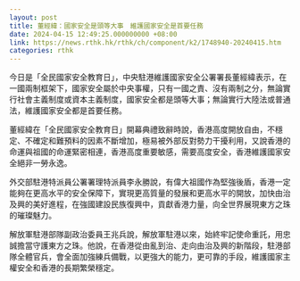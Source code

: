 ```yaml
---
layout: post
title: 董經緯：國家安全是頭等大事　維護國家安全是首要任務
date: 2024-04-15 12:49:25.000000000 +08:00
link: https://news.rthk.hk/rthk/ch/component/k2/1748940-20240415.htm
categories: rthk
---
```


今日是「全民國家安全教育日」，中央駐港維護國家安全公署署長董經緯表示，在一國兩制框架下，國家安全屬於中央事權，只有一國之責、沒有兩制之分，無論實行社會主義制度或資本主義制度，國家安全都是頭等大事；無論實行大陸法或普通法，維護國家安全都是首要任務。

董經緯在「全民國家安全教育日」開幕典禮致辭時說，香港高度開放自由，不穩定、不確定和難預料的因素不斷增加，極易被外部反對勢力干擾利用，又說香港的命運與祖國的命運緊密相連，香港高度重要敏感，需要高度安全，香港維護國家安全絕非一勞永逸。

外交部駐港特派員公署署理特派員李永勝說，有偉大祖國作為堅強後盾，香港一定能夠在更高水平的安全保障下，實現更高質量的發展和更高水平的開放，加快由治及興的美好進程，在強國建設民族復興中，貢獻香港力量，向全世界展現東方之珠的璀璨魅力。

解放軍駐港部隊副政治委員王兆兵說，解放軍駐港以來，始終牢記使命重託，用忠誠擔當守護東方之珠。他說，在香港從由亂到治、走向由治及興的新階段，駐港部隊全體官兵，會全面加強練兵備戰，以更強大的能力，更可靠的手段，維護國家主權安全和香港的長期繁榮穩定。
